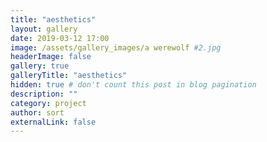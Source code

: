 ```yaml
---
title: "aesthetics"
layout: gallery
date: 2019-03-12 17:00
image: /assets/gallery_images/a werewolf #2.jpg
headerImage: false
gallery: true
galleryTitle: "aesthetics"
hidden: true # don't count this post in blog pagination
description: ""
category: project
author: sort
externalLink: false
---
```

